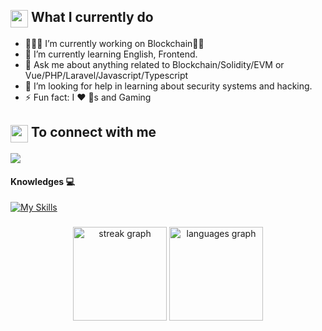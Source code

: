 <summary><h2><img src="https://emojis.slackmojis.com/emojis/images/1453406830/264/success-kid.png?1453406830" align="center" width="28" /> What I currently do</h2></summary>

- 🧑🏻‍💻 I’m currently working on Blockchain✌🏻
- 🌱 I’m currently learning English, Frontend.
- 💬 Ask me about anything related to Blockchain/Solidity/EVM or Vue/PHP/Laravel/Javascript/Typescript
- 🤔 I’m looking for help in learning about security systems and hacking.
- ⚡ Fun fact: I ❤️ 🐶s and Gaming

<summary><h2><img src="https://emojis.slackmojis.com/emojis/images/1579216111/7550/pikachu_wave.gif?1579216111" align="center" width="28" /> To connect with me</h2></summary>

[<img src="https://img.shields.io/badge/linkedin-%230077B5.svg?&style=for-the-badge&logo=linkedin&logoColor=white" />](https://www.linkedin.com/in/hai-nguyen-176902212/)

#### Knowledges 💻

[![My Skills](https://skillicons.dev/icons?i=solidity,graphql,ipfs,nodejs,express,mongodb,js,typescript,react,nextjs,php,laravel,mysql,vue,vite,html,aws,linux)](https://skillicons.dev)

###

<div align="center">
  <img src="https://streak-stats.demolab.com?user=TunaWho&locale=en&mode=daily&theme=dracula&hide_border=false&border_radius=5" height="150" alt="streak graph"  />
  <img src="https://github-readme-stats.vercel.app/api/top-langs?username=TunaWho&locale=en&hide_title=false&layout=compact&card_width=320&langs_count=5&theme=dracula&hide_border=false" height="150" alt="languages graph"  />
</div>
